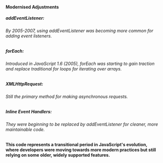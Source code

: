 #### Modernised Adjustments

##### addEventListener: 
###### By 2005-2007, using addEventListener was becoming more common for adding event listeners.

##### forEach: 
###### Introduced in JavaScript 1.6 (2005), forEach was starting to gain traction and replace traditional for loops for iterating over arrays.

##### XMLHttpRequest: 
###### Still the primary method for making asynchronous requests.

##### Inline Event Handlers: 
###### They were beginning to be replaced by addEventListener for cleaner, more maintainable code.

#### This code represents a transitional period in JavaScript's evolution, where developers were moving towards more modern practices but still relying on some older, widely supported features.